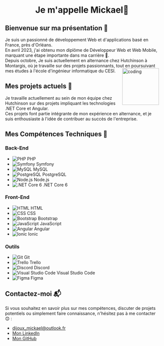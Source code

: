 

<h1 align="center">Je m'appelle Mickael👋</h1>

## Bienvenue sur ma présentation 🚀

Je suis un passionné de développement Web et d'applications basé en France, près d'Orléans. <br>En avril 2023, j'ai obtenu mon diplôme de Développeur Web et Web Mobile, marquant une étape importante dans ma carrière 🎉.<br>Depuis octobre, Je suis actuellement en alternance chez Hutchinson à Montargis, où je travaille sur des projets passionnants, tout en poursuivant mes études à l'école d'ingénieur informatique du CESI.<img align="right" alt="coding" with="50" height="120" src="https://user-images.githubusercontent.com/46269057/152985454-fa5accab-1e0a-48ab-b6a9-0a1a6e81aa30.gif">



## Mes projets actuels 🔭

Je travaille actuellement au sein de mon équipe chez Hutchinson sur des projets impliquant les technologies .NET Core et Angular. <br>
Ces projets font partie intégrante de mon expérience en alternance, et je suis enthousiaste à l'idée de contribuer au succès de l'entreprise.

## Mes Compétences Techniques 🌱

### Back-End
- ![PHP](https://img.icons8.com/officexs/20/000000/php-logo.png) PHP
- ![Symfony](https://img.icons8.com/color/20/000000/symfony.png) Symfony
- ![MySQL](https://img.icons8.com/ios-filled/20/000000/mysql-logo.png) MySQL
- ![PostgreSQL](https://img.icons8.com/color/20/000000/postgreesql.png) PostgreSQL
- ![Node.js](https://img.icons8.com/color/20/000000/nodejs.png) Node.js
- ![.NET Core 6](https://img.icons8.com/color/20/000000/dot-net.png) .NET Core 6

### Front-End
- ![HTML](https://img.icons8.com/color/20/000000/html-5--v1.png) HTML
- ![CSS](https://img.icons8.com/color/20/000000/css3.png) CSS
- ![Bootstrap](https://img.icons8.com/color/20/000000/bootstrap.png) Bootstrap
- ![JavaScript](https://img.icons8.com/color/20/000000/javascript--v1.png) JavaScript
- ![Angular](https://img.icons8.com/color/20/000000/angularjs.png) Angular
- ![Ionic](https://img.icons8.com/color/20/000000/ionic.png) Ionic

### Outils
- ![Git](https://img.icons8.com/color/20/000000/git.png) Git
- ![Trello](https://img.icons8.com/color/20/000000/trello.png) Trello
- ![Discord](https://img.icons8.com/fluent/20/000000/discord-new-logo.png) Discord
- ![Visual Studio Code](https://img.icons8.com/color/20/000000/visual-studio-code-2019.png) Visual Studio Code
- ![Figma](https://img.icons8.com/color/20/000000/figma--v1.png) Figma

## Contactez-moi 📬

Si vous souhaitez en savoir plus sur mes compétences, discuter de projets potentiels ou simplement faire connaissance, n'hésitez pas à me contacter 😊 :

- [dijoux_mickael@outlook.fr](mailto:dijoux_mickael@outlook.fr)
- [Mon LinkedIn](https://www.linkedin.com/in/mickael-dijoux-a58797252)
- [Mon GitHub](https://github.com/Mikadjx)






